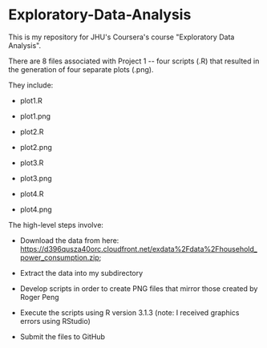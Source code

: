 # Exploratory-Data-Analysis

This is my repository for JHU's Coursera's course "Exploratory Data Analysis".  

There are 8 files associated with Project 1 -- four scripts (.R) that resulted in the generation of four separate plots (.png).

They include:

* plot1.R

* plot1.png

* plot2.R

* plot2.png

* plot3.R

* plot3.png

* plot4.R

* plot4.png



The high-level steps involve:

* Download the data from here: https://d396qusza40orc.cloudfront.net/exdata%2Fdata%2Fhousehold_power_consumption.zip;

* Extract the data into my subdirectory

* Develop scripts in order to create PNG files that mirror those created by Roger Peng

* Execute the scripts using R version 3.1.3 (note: I received graphics errors using RStudio)

* Submit the files to GitHub
